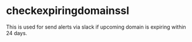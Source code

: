 # checkexpiringdomainssl
This is used for send alerts via slack if upcoming domain is expiring within 24 days.
